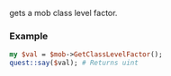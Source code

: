 gets a mob class level factor.
### Example

```perl
my $val = $mob->GetClassLevelFactor();
quest::say($val); # Returns uint
```